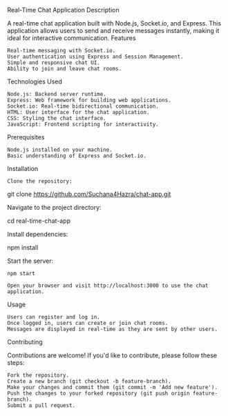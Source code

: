 Real-Time Chat Application
Description

A real-time chat application built with Node.js, Socket.io, and Express. This application allows users to send and receive messages instantly, making it ideal for interactive communication.
Features

    Real-time messaging with Socket.io.
    User authentication using Express and Session Management.
    Simple and responsive chat UI.
    Ability to join and leave chat rooms.

Technologies Used

    Node.js: Backend server runtime.
    Express: Web framework for building web applications.
    Socket.io: Real-time bidirectional communication.
    HTML: User interface for the chat application.
    CSS: Styling the chat interface.
    JavaScript: Frontend scripting for interactivity.

Prerequisites

    Node.js installed on your machine.
    Basic understanding of Express and Socket.io.

Installation

    Clone the repository:

git clone https://github.com/Suchana4Hazra/chat-app.git

Navigate to the project directory:

cd real-time-chat-app

Install dependencies:

npm install

Start the server:

    npm start

    Open your browser and visit http://localhost:3000 to use the chat application.

Usage

    Users can register and log in.
    Once logged in, users can create or join chat rooms.
    Messages are displayed in real-time as they are sent by other users.

Contributing

Contributions are welcome! If you'd like to contribute, please follow these steps:

    Fork the repository.
    Create a new branch (git checkout -b feature-branch).
    Make your changes and commit them (git commit -m 'Add new feature').
    Push the changes to your forked repository (git push origin feature-branch).
    Submit a pull request.
